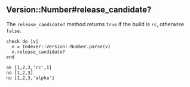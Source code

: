 ## Version::Number#release_candidate?

The `release_candidate?` method returns `true` if the build
is `rc`, otherwise `false`.

    check do |v|
      v = Indexer::Version::Number.parse(v)
      v.release_candidate?
    end

    ok [1,2,3,'rc',1]
    no [1,2,3]
    no [1,2,3,'alpha']


